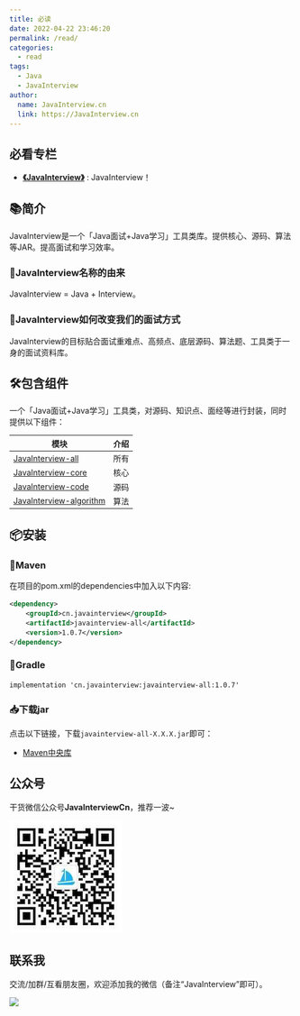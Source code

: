 ```yaml
---
title: 必读
date: 2022-04-22 23:46:20
permalink: /read/
categories: 
  - read
tags: 
  - Java
  - JavaInterview
author: 
  name: JavaInterview.cn
  link: https://JavaInterview.cn
---
```

## 必看专栏

- **[《JavaInterview》](../README.md)** : JavaInterview！

## 📚简介
JavaInterview是一个「Java面试+Java学习」工具类库。提供核心、源码、算法等JAR。提高面试和学习效率。

### 🎁JavaInterview名称的由来

JavaInterview = Java + Interview。


### 🍺JavaInterview如何改变我们的面试方式

JavaInterview的目标贴合面试重难点、高频点、底层源码、算法题、工具类于一身的面试资料库。


## 🛠️包含组件
一个「Java面试+Java学习」工具类，对源码、知识点、面经等进行封装，同时提供以下组件：

| 模块                       |    介绍                                              |
| -------------------        |---------------------------------------------------- |
| [JavaInterview-all](https://javainterview.cn/interview/all/read)           |     所有                                             |
| [JavaInterview-core](https://javainterview.cn/interview/core/read)         |     核心                                             |
| [JavaInterview-code](https://javainterview.cn/interview/code/read)         |     源码                                              |
| [JavaInterview-algorithm](https://javainterview.cn/interview/algorithm/read)    |     算法                                            |


## 📦安装

### 🍊Maven
在项目的pom.xml的dependencies中加入以下内容:

```xml
<dependency>
    <groupId>cn.javainterview</groupId>
    <artifactId>javainterview-all</artifactId>
    <version>1.0.7</version>
</dependency>
```

### 🍐Gradle
```
implementation 'cn.javainterview:javainterview-all:1.0.7'
```

### 📥下载jar

点击以下链接，下载`javainterview-all-X.X.X.jar`即可：

- [Maven中央库](https://repo1.maven.org/maven2/cn/javainterview/javainterview-all/1.0.7/)




## 公众号

干货微信公众号**JavaInterviewCn**，推荐一波~

![我的公众号](/img/qrcode_for_gh_82720717e427_344.jpg)

## 联系我

交流/加群/互看朋友圈，欢迎添加我的微信（备注“JavaInterview”即可）。

![](/img/weixin.jpeg)
